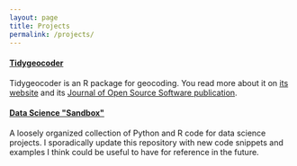 ```yaml
---
layout: page
title: Projects
permalink: /projects/
---
```


#### [Tidygeocoder](https://jessecambon.github.io/tidygeocoder/)

Tidygeocoder is an R package for geocoding. You read more about it on [its website](https://jessecambon.github.io/tidygeocoder/) and its [Journal of Open Source Software publication](https://joss.theoj.org/papers/10.21105/joss.03544).

<object data="https://www.theoj.org/joss-papers/joss.03544/10.21105.joss.03544.pdf" type="application/pdf" width="100%" height="500px">
</object>

#### [Data Science "Sandbox"](https://github.com/jessecambon/Data-Science-Sandbox)

A loosely organized collection of Python and R code for data science projects. I sporadically update this repository with new code snippets and examples I think could be useful to have for reference in the future.